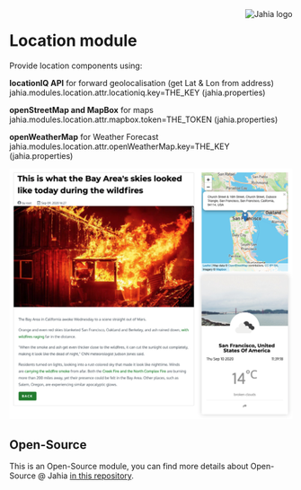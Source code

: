 <a href="https://www.jahia.com/">
    <img src="https://www.jahia.com/modules/jahiacom-templates/images/jahia-3x.png" alt="Jahia logo" title="Jahia" align="right" height="60" />
</a>

Location module
======================
Provide location components using: 

**locationIQ API** for forward geolocalisation (get Lat & Lon from address)
jahia.modules.location.attr.locationiq.key=THE_KEY (jahia.properties)

**openStreetMap and MapBox** for maps
jahia.modules.location.attr.mapbox.token=THE_TOKEN (jahia.properties)

**openWeatherMap** for Weather Forecast
jahia.modules.location.attr.openWeatherMap.key=THE_KEY (jahia.properties)



![picture](./src/main/resources/img/Screenshot.png)
## Open-Source

This is an Open-Source module, you can find more details about Open-Source @ Jahia [in this repository](https://github.com/Jahia/open-source).
